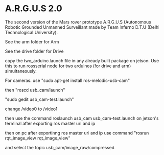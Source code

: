 # A.R.G.U.S 2.0
The second version of the Mars rover prototype A.R.G.U.S (Autonomous Robotic Grounded Unmanned Surveillant made by Team Inferno D.T.U (Delhi Technological University).


See the arm folder for Arm


See the drive folder for Drive


copy the two_arduino.launch file in any already built package on jetson. Use this to run rossserial node for two arduinos (for drive and arm) simultaneously.


For cameras. use "sudo apt-get install ros-melodic-usb-cam"


then "roscd usb_cam/launch"


"sudo gedit usb_cam-test.launch"


change /video0 to /video1


then use the command roslaunch usb_cam usb_cam-test.launch on jetson's terminal after exporting ros master uri and ip


then on pc after exportinng ros master uri and ip use command "rosrun rqt_image_view rqt_image_view"


and select the topic usb_cam/image_raw/compressed.
